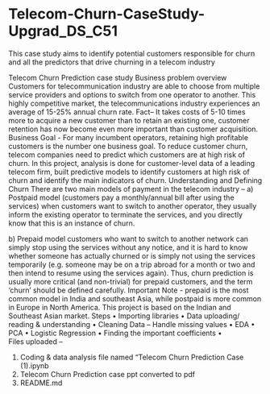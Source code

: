 # Telecom-Churn-CaseStudy-Upgrad_DS_C51
This case study aims to identify potential customers responsible for churn and all the predictors that drive churning in a telecom industry

Telecom Churn Prediction case study
Business problem overview
Customers for telecommunication industry are able to choose from multiple service providers and options to switch from one operator to another. This highly competitive market, the telecommunications industry experiences an average of 15-25% annual churn rate. 
Fact– It takes costs of 5-10 times more to acquire a new customer than to retain an existing one, customer retention has now become even more important than customer acquisition. 
Business Goal - For many incumbent operators, retaining high profitable customers is the number one business goal. To reduce customer churn, telecom companies need to predict which customers are at high risk of churn. In this project, analysis is done for customer-level data of a leading telecom firm, built predictive models to identify customers at high risk of churn and identify the main indicators of churn.
Understanding and Defining Churn
There are two main models of payment in the telecom industry – 
a)	Postpaid model (customers pay a monthly/annual bill after using the services) when customers want to switch to another operator, they usually inform the existing operator to terminate the services, and you directly know that this is an instance of churn.

b)	Prepaid model customers who want to switch to another network can simply stop using the services without any notice, and it is hard to know whether someone has actually churned or is simply not using the services temporarily (e.g. someone may be on a trip abroad for a month or two and then intend to resume using the services again). Thus, churn prediction is usually more critical (and non-trivial) for prepaid customers, and the term ‘churn’ should be defined carefully.
Important Note - prepaid is the most common model in India and southeast Asia, while postpaid is more common in Europe in North America. This project is based on the Indian and Southeast Asian market.
Steps
•	Importing libraries
•	Data uploading/ reading & understanding
•	Cleaning Data – Handle missing values
•	EDA
•	PCA
•	Logistic Regression
•	Finding the important coefficients
•	
Files uploaded – 
1)	Coding & data analysis file named “Telecom Churn Prediction Case (1).ipynb
2)	Telecom Churn Prediction case ppt converted to pdf
3)	README.md


